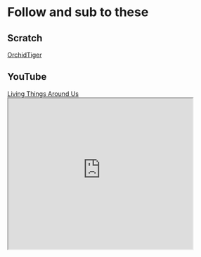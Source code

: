 
<html>
  <head>
    <meta charset = "utf-8">
    <title> Test </title>
  </head>
  <body>
    <h1> Follow and sub to these </h1>
    <h2>Scratch</h2>
     <a target="_blank" href="https://scratch.mit.edu/users/OrchidTiger/">OrchidTiger</a>
    <h2>YouTube</h2>
     <a target="_blank" href="https://www.youtube.com/channel/UC69e_o6BXCaKp_RPyQDGguA">Living Things Around Us</a>
     <iframe width="420" height="345" src="https://www.youtube.com/embed/_cCz5MHJy70">
    </iframe> 
    </body>
    </html>

